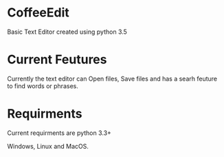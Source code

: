 # CoffeeEdit

Basic Text Editor created using python 3.5

# Current Feutures 

Currently the text editor can Open files, Save files and has a searh feuture to find words or phrases.

# Requirments

Current requirments are python 3.3+

Windows, Linux and MacOS.
